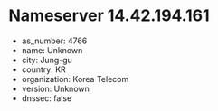 # Nameserver 14.42.194.161

* as_number: 4766
* name: Unknown
* city: Jung-gu
* country: KR
* organization: Korea Telecom
* version: Unknown
* dnssec: false
